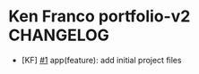 # Ken Franco portfolio-v2 CHANGELOG

<!--
Changelog Format
### TL; DR
- [Initials of Dev] [#issue number](issue link on GitHub) {issue title}
-->

- [KF] [#1](https://github.com/KennethFranco/portfolio-v2/issues/1) app(feature): add initial project files
